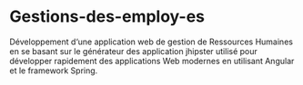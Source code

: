 # Gestions-des-employ-es
Développement d‘une application web de gestion de Ressources Humaines en se basant sur le générateur des application jhipster utilisé pour développer rapidement des applications Web modernes en utilisant Angular et le framework Spring.
